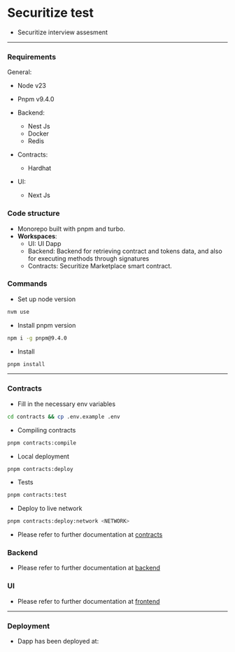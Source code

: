 # Securitize test

- Securitize interview assesment

---

### Requirements

General:

- Node v23
- Pnpm v9.4.0

- Backend:

  - Nest Js
  - Docker
  - Redis

- Contracts:

  - Hardhat

- UI:
  - Next Js

### Code structure

- Monorepo built with pnpm and turbo.
- **Workspaces**:
  - UI: UI Dapp
  - Backend: Backend for retrieving contract and tokens data, and also for executing methods through signatures
  - Contracts: Securitize Marketplace smart contract.

### Commands

- Set up node version

```bash
nvm use
```

- Install pnpm version

```bash
npm i -g pnpm@9.4.0
```

- Install

```bash
pnpm install
```

---

### Contracts

- Fill in the necessary env variables

```bash
cd contracts && cp .env.example .env
```

- Compiling contracts

```bash
pnpm contracts:compile
```

- Local deployment

```bash
pnpm contracts:deploy
```

- Tests

```bash
pnpm contracts:test
```

- Deploy to live network

```bash
pnpm contracts:deploy:network <NETWORK>
```

- Please refer to further documentation at [contracts](./contracts/README.md)

### Backend

- Please refer to further documentation at [backend](./backend/README.md)

### UI

- Please refer to further documentation at [frontend](./ui/README.md)

---

### Deployment

- Dapp has been deployed at:
